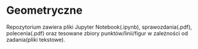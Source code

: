 # Geometryczne
Repozytorium zawiera pliki Jupyter Notebook(.ipynb), sprawozdania(.pdf), polecenia(.pdf) oraz tesowane zbiory punktów/linii/figur w zależności od zadania(pliki tekstowe).
